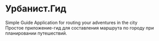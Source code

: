 # Урбанист.Гид
Simple Guide Application for routing your adventures in the city  
Простое приложение-гид для составления маршрута по городу при планировании путешествий.
